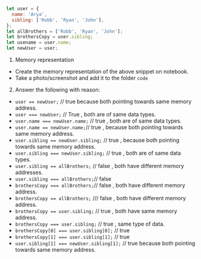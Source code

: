 ```js
let user = {
  name: 'Arya',
  sibling: ['Robb', 'Ryan', 'John'],
};
let allBrothers = ['Robb', 'Ryan', 'John'];
let brothersCopy = user.sibling;
let usename = user.name;
let newUser = user;
```

1. Memory representation

- Create the memory representation of the above snippet on notebook.
- Take a photo/screenshot and add it to the folder `code`

<!-- To add this image here use ![name](./hello.jpg) -->

2. Answer the following with reason:

- `user == newUser;` // true  because both pointing towards same memory address. 
- `user === newUser;`  // True  , both are of same data types.
- `user.name === newUser.name;` // true ,  both are of same data types.
- `user.name == newUser.name;`// true , because both pointing towards same memory address.
- `user.sibling == newUser.sibling;` // true , because both pointing towards same memory address.
- `user.sibling === newUser.sibling;`  // true ,  both are of same data types.
- `user.sibling == allBrothers;` // false , both have different memory addresses.
- `user.sibling === allBrothers;`//  false 
- `brothersCopy === allBrothers;`// false , both have different memory address.
- `brothersCopy == allBrothers;` /// false , both have different memory address.
- `brothersCopy == user.sibling;` // true , both have same memory address.
- `brothersCopy === user.sibling;` // true , same type of data.
- `brothersCopy[0] === user.sibling[0];` // true
- `brothersCopy[1] === user.sibling[1];` // true
- `user.sibling[1] === newUser.sibling[1];` // true  because both pointing towards same memory address. 

